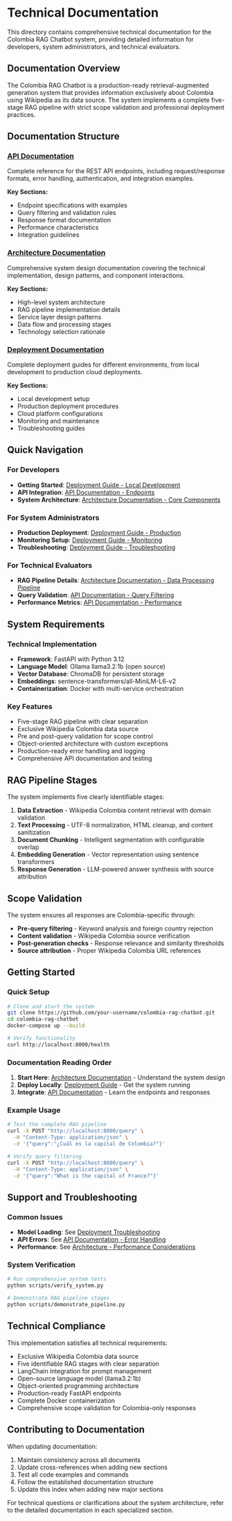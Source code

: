 # Technical Documentation

This directory contains comprehensive technical documentation for the Colombia RAG Chatbot system, providing detailed information for developers, system administrators, and technical evaluators.

## Documentation Overview

The Colombia RAG Chatbot is a production-ready retrieval-augmented generation system that provides information exclusively about Colombia using Wikipedia as its data source. The system implements a complete five-stage RAG pipeline with strict scope validation and professional deployment practices.

## Documentation Structure

### [API Documentation](api/)
Complete reference for the REST API endpoints, including request/response formats, error handling, authentication, and integration examples.

**Key Sections:**
- Endpoint specifications with examples
- Query filtering and validation rules
- Response format documentation
- Performance characteristics
- Integration guidelines

### [Architecture Documentation](architecture/)
Comprehensive system design documentation covering the technical implementation, design patterns, and component interactions.

**Key Sections:**
- High-level system architecture
- RAG pipeline implementation details
- Service layer design patterns
- Data flow and processing stages
- Technology selection rationale

### [Deployment Documentation](deployment/)
Complete deployment guides for different environments, from local development to production cloud deployments.

**Key Sections:**
- Local development setup
- Production deployment procedures
- Cloud platform configurations
- Monitoring and maintenance
- Troubleshooting guides

## Quick Navigation

### For Developers
- **Getting Started**: [Deployment Guide - Local Development](deployment/README.md#local-development-deployment)
- **API Integration**: [API Documentation - Endpoints](api/README.md#endpoints)
- **System Architecture**: [Architecture Documentation - Core Components](architecture/README.md#core-components)

### For System Administrators
- **Production Deployment**: [Deployment Guide - Production](deployment/README.md#production-deployment)
- **Monitoring Setup**: [Deployment Guide - Monitoring](deployment/README.md#monitoring-and-logging)
- **Troubleshooting**: [Deployment Guide - Troubleshooting](deployment/README.md#troubleshooting)

### For Technical Evaluators
- **RAG Pipeline Details**: [Architecture Documentation - Data Processing Pipeline](architecture/README.md#data-processing-pipeline)
- **Query Validation**: [API Documentation - Query Filtering](api/README.md#query-filtering)
- **Performance Metrics**: [API Documentation - Performance](api/README.md#performance-characteristics)

## System Requirements

### Technical Implementation
- **Framework**: FastAPI with Python 3.12
- **Language Model**: Ollama llama3.2:1b (open source)
- **Vector Database**: ChromaDB for persistent storage
- **Embeddings**: sentence-transformers/all-MiniLM-L6-v2
- **Containerization**: Docker with multi-service orchestration

### Key Features
- Five-stage RAG pipeline with clear separation
- Exclusive Wikipedia Colombia data source
- Pre and post-query validation for scope control
- Object-oriented architecture with custom exceptions
- Production-ready error handling and logging
- Comprehensive API documentation and testing

## RAG Pipeline Stages

The system implements five clearly identifiable stages:

1. **Data Extraction** - Wikipedia Colombia content retrieval with domain validation
2. **Text Processing** - UTF-8 normalization, HTML cleanup, and content sanitization
3. **Document Chunking** - Intelligent segmentation with configurable overlap
4. **Embedding Generation** - Vector representation using sentence transformers
5. **Response Generation** - LLM-powered answer synthesis with source attribution

## Scope Validation

The system ensures all responses are Colombia-specific through:

- **Pre-query filtering** - Keyword analysis and foreign country rejection
- **Content validation** - Wikipedia Colombia source verification
- **Post-generation checks** - Response relevance and similarity thresholds
- **Source attribution** - Proper Wikipedia Colombia URL references

## Getting Started

### Quick Setup
```bash
# Clone and start the system
git clone https://github.com/your-username/colombia-rag-chatbot.git
cd colombia-rag-chatbot
docker-compose up --build

# Verify functionality
curl http://localhost:8000/health
```

### Documentation Reading Order

1. **Start Here**: [Architecture Documentation](architecture/) - Understand the system design
2. **Deploy Locally**: [Deployment Guide](deployment/) - Get the system running
3. **Integrate**: [API Documentation](api/) - Learn the endpoints and responses

### Example Usage

```bash
# Test the complete RAG pipeline
curl -X POST "http://localhost:8000/query" \
  -H "Content-Type: application/json" \
  -d '{"query":"¿Cuál es la capital de Colombia?"}'

# Verify query filtering
curl -X POST "http://localhost:8000/query" \
  -H "Content-Type: application/json" \
  -d '{"query":"What is the capital of France?"}'
```

## Support and Troubleshooting

### Common Issues
- **Model Loading**: See [Deployment Troubleshooting](deployment/README.md#troubleshooting)
- **API Errors**: See [API Documentation - Error Handling](api/README.md#error-handling)
- **Performance**: See [Architecture - Performance Considerations](architecture/README.md#performance-considerations)

### System Verification
```bash
# Run comprehensive system tests
python scripts/verify_system.py

# Demonstrate RAG pipeline stages
python scripts/demonstrate_pipeline.py
```

## Technical Compliance

This implementation satisfies all technical requirements:

- Exclusive Wikipedia Colombia data source
- Five identifiable RAG stages with clear separation
- LangChain integration for prompt management
- Open-source language model (llama3.2:1b)
- Object-oriented programming architecture
- Production-ready FastAPI endpoints
- Complete Docker containerization
- Comprehensive scope validation for Colombia-only responses

## Contributing to Documentation

When updating documentation:

1. Maintain consistency across all documents
2. Update cross-references when adding new sections
3. Test all code examples and commands
4. Follow the established documentation structure
5. Update this index when adding new major sections

For technical questions or clarifications about the system architecture, refer to the detailed documentation in each specialized section.